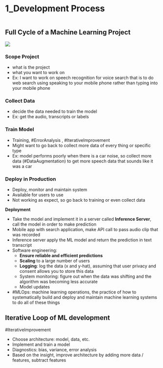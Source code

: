 # 1_Development Process
```toc
```

## Full Cycle of a Machine Learning Project
![](Pasted%20image%2020230108121444.png)

### Scope Project
- what is the project
- what you want to work on
- Ex: I want to work on speech recognition for voice search that is to do web search using speaking to your mobile phone rather than typing into your mobile phone

### Collect Data
- decide the data needed to train the model
- Ex: get the audio, transcripts or labels

### Train Model
- Training, #ErrorAnalysis , #IterativeImprovement
 - Might want to go back to collect more data of every thing or specific type
 - Ex: model performs poorly when there is a car noise, so collect more data (#DataAugmentation) to get more speech data that sounds like it was a car

### Deploy in Production
- Deploy, monitor and maintain system
- Available for users to use
- Not working as expect, so go back to training or even collect data

**Deployment**
- Take the model and implement it in a server called **Inference Server**, call the model in order to make prediction
- Mobile app with search application, make API call to pass audio clip that was recorded
- Inference server apply the ML model and return the prediction in text transcript
- Software engineering:
	- **Ensure reliable and efficient predictions**
	- **Scaling** to a large number of users
	- **Logging**: log the data (x and y-hat), assuming that user privacy and consent allows you to store this data
	- System monitoring: figure out when the data was shifting and the algorithm was becoming less accurate
	- Model updates
- #MLOps: machine learning operations, the practice of how to systematically build and deploy and maintain machine learning systems to do all of these things

## Iterative Loop of ML development
#IterativeImprovement
- Choose architecture: model, data, etc.
- Implement and train a model
- Diagnostics: bias, variance, error analysis
- Based on the insight, improve architecture by adding more data / features, subtract features

